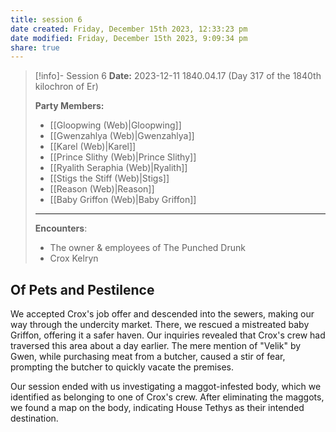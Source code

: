 ```yaml
---
title: session 6
date created: Friday, December 15th 2023, 12:33:23 pm
date modified: Friday, December 15th 2023, 9:09:34 pm
share: true
---
```



> [!info]- Session 6 **Date:** 2023-12-11 1840.04.17 (Day 317 of the 1840th kilochron of Er) 
>
> **Party Members:**
> 
> - [[Gloopwing (Web)|Gloopwing]]
> - [[Gwenzahlya (Web)|Gwenzahlya]]
> - [[Karel (Web)|Karel]]
> - [[Prince Slithy (Web)|Prince Slithy]]
> - [[Ryalith Seraphia (Web)|Ryalith]]
> - [[Stigs the Stiff (Web)|Stigs]]
> - [[Reason (Web)|Reason]]
> - [[Baby Griffon (Web)|Baby Griffon]]
> ---
> 
> **Encounters**:
> - The owner & employees of The Punched Drunk
> - Crox Kelryn 

## Of Pets and Pestilence

We accepted Crox's job offer and descended into the sewers, making our way through the undercity market. There, we rescued a mistreated baby Griffon, offering it a safer haven. Our inquiries revealed that Crox's crew had traversed this area about a day earlier. The mere mention of "Velik" by Gwen, while purchasing meat from a butcher, caused a stir of fear, prompting the butcher to quickly vacate the premises.

Our session ended with us investigating a maggot-infested body, which we identified as belonging to one of Crox's crew. After eliminating the maggots, we found a map on the body, indicating House Tethys as their intended destination.
